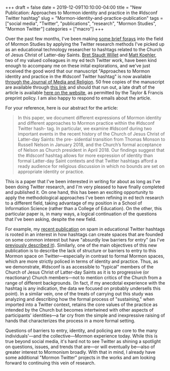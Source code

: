 +++ 
draft = false
date = 2019-12-09T10:10:00-04:00
title = "New Publication: Approaches to Mormon identity and practice in the #ldsconf Twitter hashtag"
slug = "Mormon-identity-and-practice-publication" 
tags = ["social media", "Twitter", "publications", "research", "Mormon Studies", "Mormon Twitter"]
categories = ["macro"]
+++

Over the past few months, I've been making [some brief forays](https://spencergreenhalgh.com/tags/mormon-studies/) into the field of Mormon Studies by applying the Twitter research methods I've picked up as an educational technology researcher to hashtags related to the Church of Jesus Christ of Latter-day Saints. [Bret Staudt Willet](http://bretsw.com/) and [Matt Koehler](http://www.matt-koehler.com/), two of my valued colleagues in my ed tech Twitter work, have been kind enough to accompany me on these inital explorations, and we've just received the good word that our manuscript "Approaches to Mormon identity and practice in the #ldsconf Twitter hashtag" is now available [through the Journal of Media and Religion](https://doi.org/10.1080/15348423.2019.1696121). 50 free copies of the manuscript are available through [this link](https://www.tandfonline.com/eprint/EPXAAWP4RYVZFW4XE2DV/full?target=10.1080/15348423.2019.1696121) and should that run out, a late draft of the article is available [here on the website](https://spencergreenhalgh.com/Greenhalgh_Staudt_Willet_Koehler_2019_Mormon_Identity_and_Practice.pdf), as permitted by the Taylor & Francis preprint policy. I am also happy to respond to emails about the article. 

For your reference, here is our abstract for the article: 

> In this paper, we document different expressions of Mormon identity and different approaches to Mormon practice within the #ldsconf Twitter hash- tag. In particular, we examine #ldsconf during two important events in the recent history of the Church of Jesus Christ of Latter-day Saints: the pre- sidential transition from Thomas Monson to Russell Nelson in January 2018, and the Church’s formal acceptance of Nelson as Church president in April 2018. Our findings suggest that the #ldsconf hashtag allows for more expression of identity than formal Latter-day Saint contexts and that Twitter hashtags afford a ready audience for religious discussion in which no bounds are set on appropriate identity or practice.

This is a paper that I've been interested in writing for about as long as I've been doing Twitter research, and I'm very pleased to have finally completed and published it. On one hand, this has been an exciting opportunity to apply the methodological approaches I've been refining in ed tech research to a different field, taking advantage of my position in a School of Information Science (rather than a College of Education). On the other, this particular paper is, in many ways, a logical continuation of the questions that I've been asking, despite the new field. 

For example, my [recent publication](https://spencergreenhalgh.com/posts/spam-publication/) on spam in educational Twitter hashtags is rooted in an interest in how hashtags can create spaces that are founded on some common interest but have "absurdly low barriers for entry" (as I've [previously described it](https://spencergreenhalgh.com/posts/spam-spam-spam-spam/)). Similarly, one of the main objectives of this new publication is to describe the lack of structure or barriers to entry to this Mormon space on Twitter—especially in contrast to formal Mormon spaces, which are more strictly policed in terms of identity and practice. Thus, as we demonstrate, #ldsconf is as accessible to "typical" members of the Church of Jesus Christ of Latter-day Saints as it is to progressive (or reactionary) Church members—not to mention critics of the Church from a range of different backgrounds. (In fact, if my anecdotal experience with the hashtag is any indication, the data we focused on probably undersells this point). In a similar vein, one of the treats of carrying out this study was analyzing and describing how the formal process of "sustaining," when imported into a Twitter context, retains the core values of the practice as intended by the Church but becomes intertwined with other aspects of participants' identities—a far cry from the simple and inexpressive raising of hands that characterizes the process in a more formal setting. 

Questions of barriers to entry, identity, and policing are core to the many individuals'—and the collective—Mormon experience today. While this is true beyond social media, it's hard not to see Twitter as shining a spotlight on questions, issues, and trends that are—or will eventually be—also of greater interest to Mormonism broadly. With that in mind, I already have some additional "Mormon Twitter" projects in the works and am looking forward to continuing this vein of research.